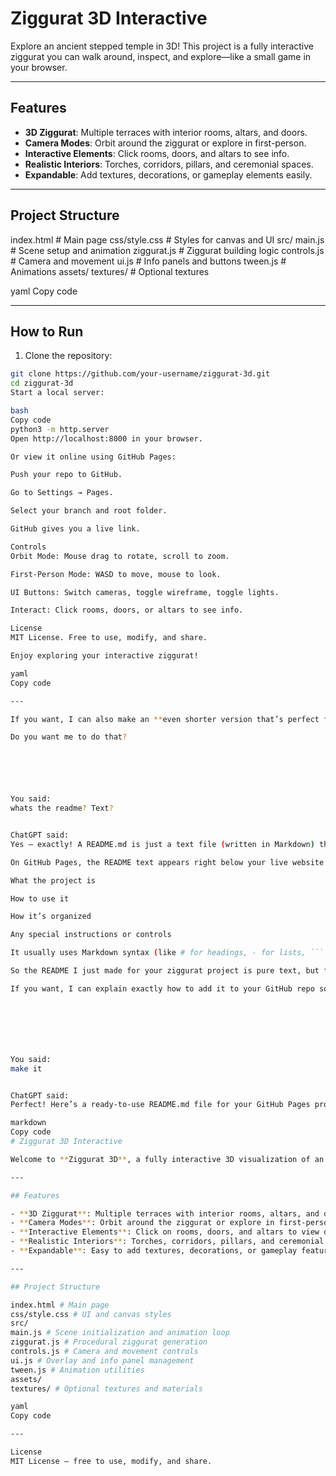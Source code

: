# Ziggurat 3D Interactive

Explore an ancient stepped temple in 3D! This project is a fully interactive ziggurat you can walk around, inspect, and explore—like a small game in your browser.

---

## Features

- **3D Ziggurat**: Multiple terraces with interior rooms, altars, and doors.
- **Camera Modes**: Orbit around the ziggurat or explore in first-person.
- **Interactive Elements**: Click rooms, doors, and altars to see info.
- **Realistic Interiors**: Torches, corridors, pillars, and ceremonial spaces.
- **Expandable**: Add textures, decorations, or gameplay elements easily.

---

## Project Structure

index.html # Main page
css/style.css # Styles for canvas and UI
src/
main.js # Scene setup and animation
ziggurat.js # Ziggurat building logic
controls.js # Camera and movement
ui.js # Info panels and buttons
tween.js # Animations
assets/
textures/ # Optional textures

yaml
Copy code

---

## How to Run

1. Clone the repository:

```bash
git clone https://github.com/your-username/ziggurat-3d.git
cd ziggurat-3d
Start a local server:

bash
Copy code
python3 -m http.server
Open http://localhost:8000 in your browser.

Or view it online using GitHub Pages:

Push your repo to GitHub.

Go to Settings → Pages.

Select your branch and root folder.

GitHub gives you a live link.

Controls
Orbit Mode: Mouse drag to rotate, scroll to zoom.

First-Person Mode: WASD to move, mouse to look.

UI Buttons: Switch cameras, toggle wireframe, toggle lights.

Interact: Click rooms, doors, or altars to see info.

License
MIT License. Free to use, modify, and share.

Enjoy exploring your interactive ziggurat!

yaml
Copy code

---

If you want, I can also make an **even shorter version that’s perfect for the top of GitHub Pages**, so visitors instantly know what to do without scrolling.  

Do you want me to do that?






You said:
whats the readme? Text?


ChatGPT said:
Yes — exactly! A README.md is just a text file (written in Markdown) that explains your project. It’s not code that runs—it’s like a guide or instruction manual for anyone visiting your GitHub repository.

On GitHub Pages, the README text appears right below your live website link, so people can see:

What the project is

How to use it

How it’s organized

Any special instructions or controls

It usually uses Markdown syntax (like # for headings, - for lists, ``` for code blocks) so it looks nice on GitHub.

So the README I just made for your ziggurat project is pure text, but formatted so GitHub Pages and GitHub display it nicely.

If you want, I can explain exactly how to add it to your GitHub repo so it shows up correctly on your project page. Do you want me to do that?







You said:
make it


ChatGPT said:
Perfect! Here’s a ready-to-use README.md file for your GitHub Pages project. You just need to create a file named README.md in your repo and paste this text into it:

markdown
Copy code
# Ziggurat 3D Interactive

Welcome to **Ziggurat 3D**, a fully interactive 3D visualization of an ancient stepped temple. Explore, click, and walk through tiers, rooms, altars, and corridors—all in your browser!

---

## Features

- **3D Ziggurat**: Multiple terraces with interior rooms, altars, and doors.  
- **Camera Modes**: Orbit around the ziggurat or explore in first-person.  
- **Interactive Elements**: Click on rooms, doors, and altars to view details.  
- **Realistic Interiors**: Torches, corridors, pillars, and ceremonial spaces.  
- **Expandable**: Easy to add textures, decorations, or gameplay features.

---

## Project Structure

index.html # Main page
css/style.css # UI and canvas styles
src/
main.js # Scene initialization and animation loop
ziggurat.js # Procedural ziggurat generation
controls.js # Camera and movement controls
ui.js # Overlay and info panel management
tween.js # Animation utilities
assets/
textures/ # Optional textures and materials

yaml
Copy code

---

License
MIT License – free to use, modify, and share.
